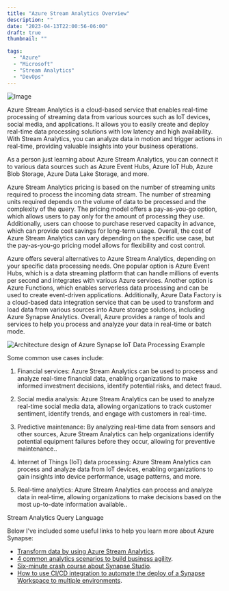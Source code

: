 ```yaml
---
title: "Azure Stream Analytics Overview"
description: ""
date: "2023-04-13T22:00:56-06:00"
draft: true
thumbnail: ""

tags:
  - "Azure"
  - "Microsoft"
  - "Stream Analytics"
  - "DevOps"
---
```



![Image](https://gogorichiesitefiles.blob.core.windows.net/publicfiles/synapse-swag-2022.jpg)

Azure Stream Analytics is a cloud-based service that enables real-time processing of streaming data from various sources such as IoT devices, social media, and applications. It allows you to easily create and deploy real-time data processing solutions with low latency and high availability. With Stream Analytics, you can analyze data in motion and trigger actions in real-time, providing valuable insights into your business operations.


As a person just learning about Azure Stream Analytics, you can connect it to various data sources such as Azure Event Hubs, Azure IoT Hub, Azure Blob Storage, Azure Data Lake Storage, and more.

Azure Stream Analytics pricing is based on the number of streaming units required to process the incoming data stream. The number of streaming units required depends on the volume of data to be processed and the complexity of the query. The pricing model offers a pay-as-you-go option, which allows users to pay only for the amount of processing they use. Additionally, users can choose to purchase reserved capacity in advance, which can provide cost savings for long-term usage. Overall, the cost of Azure Stream Analytics can vary depending on the specific use case, but the pay-as-you-go pricing model allows for flexibility and cost control.

Azure offers several alternatives to Azure Stream Analytics, depending on your specific data processing needs. One popular option is Azure Event Hubs, which is a data streaming platform that can handle millions of events per second and integrates with various Azure services. Another option is Azure Functions, which enables serverless data processing and can be used to create event-driven applications. Additionally, Azure Data Factory is a cloud-based data integration service that can be used to transform and load data from various sources into Azure storage solutions, including Azure Synapse Analytics. Overall, Azure provides a range of tools and services to help you process and analyze your data in real-time or batch mode.


![Architecture design of Azure Synapse IoT Data Processing Example](https://learn.microsoft.com/en-us/azure/stream-analytics/media/stream-analytics-introduction/stream-analytics-e2e-pipeline.png)

Some common use cases include:

1. Financial services: Azure Stream Analytics can be used to process and analyze real-time financial data, enabling organizations to make informed investment decisions, identify potential risks, and detect fraud.

1. Social media analysis: Azure Stream Analytics can be used to analyze real-time social media data, allowing organizations to track customer sentiment, identify trends, and engage with customers in real-time.
1. Predictive maintenance: By analyzing real-time data from sensors and other sources, Azure Stream Analytics can help organizations identify potential equipment failures before they occur, allowing for preventive maintenance..
1. Internet of Things (IoT) data processing: Azure Stream Analytics can process and analyze data from IoT devices, enabling organizations to gain insights into device performance, usage patterns, and more.
1. Real-time analytics: Azure Stream Analytics can process and analyze data in real-time, allowing organizations to make decisions based on the most up-to-date information available..


Stream Analytics Query Language



Below I've included some useful links to help you learn more about Azure Synapse:

- [Transform data by using Azure Stream Analytics](https://learn.microsoft.com/en-us/training/modules/transform-data-with-azure-stream-analytics/?source=recommendations).
- [4 common analytics scenarios to build business agility](https://azure.microsoft.com/en-us/blog/4-common-analytics-scenarios-to-build-business-agility/).
- [Six-minute crash course about Synapse Studio](https://www.kevinrchant.com/2022/12/08/six-minute-crash-course-about-synapse-studio/).
- [How to use CI/CD integration to automate the deploy of a Synapse Workspace to multiple environments](https://techcommunity.microsoft.com/t5/azure-synapse-analytics-blog/how-to-use-ci-cd-integration-to-automate-the-deploy-of-a-synapse/ba-p/2248060).
